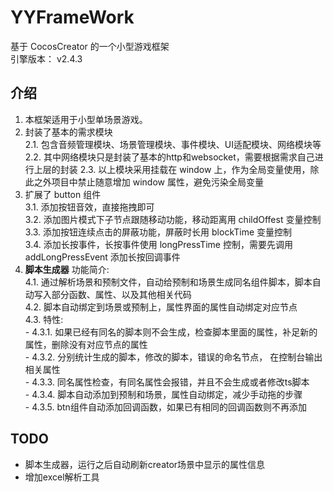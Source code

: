 # YYFrameWork
基于 CocosCreator 的一个小型游戏框架  
引擎版本： v2.4.3  

## 介绍
1. 本框架适用于小型单场景游戏。
2. 封装了基本的需求模块  
   2.1. 包含音频管理模块、场景管理模块、事件模块、UI适配模块、网络模块等  
   2.2. 其中网络模块只是封装了基本的http和websocket，需要根据需求自己进行上层的封装
   2.3. 以上模块采用挂载在 window 上，作为全局变量使用，除此之外项目中禁止随意增加 window 属性，避免污染全局变量  
3. 扩展了 button 组件  
    3.1. 添加按钮音效，直接拖拽即可  
    3.2. 添加图片模式下子节点跟随移动功能，移动距离用 childOffest 变量控制  
    3.3. 添加按钮连续点击的屏蔽功能，屏蔽时长用  blockTime 变量控制  
    3.4. 添加长按事件，长按事件使用 longPressTime 控制，需要先调用 addLongPressEvent 添加长按回调事件  
4. **脚本生成器** 功能简介:  
    4.1. 通过解析场景和预制文件，自动给预制和场景生成同名组件脚本，脚本自动写入部分函数、属性、以及其他相关代码  
    4.2. 脚本自动绑定到场景或预制上，属性界面的属性自动绑定对应节点  
    4.3. 特性:    
        - 4.3.1. 如果已经有同名的脚本则不会生成，检查脚本里面的属性，补足新的属性，删除没有对应节点的属性  
        - 4.3.2. 分别统计生成的脚本，修改的脚本，错误的命名节点， 在控制台输出相关属性  
        - 4.3.3. 同名属性检查，有同名属性会报错，并且不会生成或者修改ts脚本   
        - 4.3.4. 脚本自动添加到预制和场景，属性自动绑定，减少手动拖的步骤  
        - 4.3.5. btn组件自动添加回调函数，如果已有相同的回调函数则不再添加  

## TODO 
- 脚本生成器，运行之后自动刷新creator场景中显示的属性信息
- 增加excel解析工具